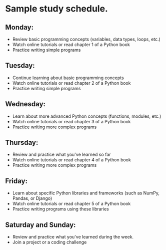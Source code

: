 # Sample study schedule.

## Monday:
- Review basic programming concepts (variables, data types, loops, etc.)
- Watch online tutorials or read chapter 1 of a Python book
- Practice writing simple programs

## Tuesday:
- Continue learning about basic programming concepts
- Watch online tutorials or read chapter 2 of a Python book
- Practice writing simple programs

## Wednesday:
- Learn about more advanced Python concepts (functions, modules, etc.)
- Watch online tutorials or read chapter 3 of a Python book
- Practice writing more complex programs

## Thursday:
- Review and practice what you've learned so far
- Watch online tutorials or read chapter 4 of a Python book
- Practice writing more complex programs

## Friday:
- Learn about specific Python libraries and frameworks (such as NumPy, Pandas, or Django)
- Watch online tutorials or read chapter 5 of a Python book
- Practice writing programs using these libraries

## Saturday and Sunday:
- Review and practice what you've learned during the week.
- Join a project or a coding challenge
